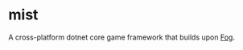 # mist
A cross-platform dotnet core game framework that builds upon [Fog](https://github.com/mistpowered/fog).
